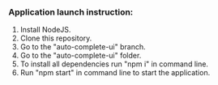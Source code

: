 ### Application launch instruction:

1. Install NodeJS.
2. Clone this repository.
3. Go to the "auto-complete-ui" branch.
3. Go to the "auto-complete-ui" folder.
4. To install all dependencies run "npm i" in command line.
5. Run "npm start" in command line to start the application.